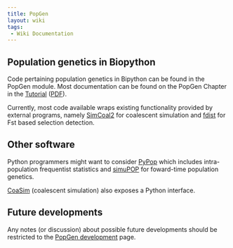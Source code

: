 ```yaml
---
title: PopGen
layout: wiki
tags:
 - Wiki Documentation
---
```


Population genetics in Biopython
--------------------------------

Code pertaining population genetics in Bipython can be found in the
PopGen module. Most documentation can be found on the PopGen Chapter in
the [Tutorial](http://biopython.org/DIST/docs/tutorial/Tutorial.html)
([PDF](http://biopython.org/DIST/docs/tutorial/Tutorial.pdf)).

Currently, most code available wraps existing functionality provided by
external programs, namely
[SimCoal2](http://cmpg.unibe.ch/software/simcoal2/) for coalescent
simulation and [fdist](http://www.rubic.rdg.ac.uk/~mab/software.html)
for Fst based selection detection.

Other software
--------------

Python programmers might want to consider [PyPop](http://pypop.org)
which includes intra-population frequentist statistics and
[simuPOP](http://simupop.sourceforge.net/) for foward-time population
genetics.

[CoaSim](http://www.daimi.au.dk/~mailund/CoaSim/) (coalescent
simulation) also exposes a Python interface.

Future developments
-------------------

Any notes (or discussion) about possible future developments should be
restricted to the [PopGen development](PopGen_dev "wikilink") page.
